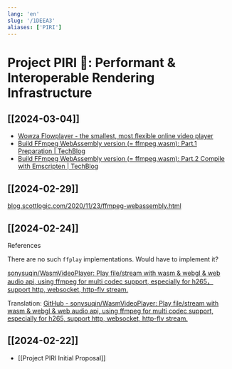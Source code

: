 ```yaml
---
lang: 'en'
slug: '/1DEEA3'
aliases: ['PIRI']
---
```


# Project PIRI 🪈: Performant & Interoperable Rendering Infrastructure

## [[2024-03-04]]

- [Wowza Flowplayer - the smallest, most flexible online video player](https://flowplayer.com/)
- [Build FFmpeg WebAssembly version (= ffmpeg.wasm): Part.1 Preparation | TechBlog](https://jeromewu.github.io/build-ffmpeg-webassembly-version-part-1-preparation/)
- [Build FFmpeg WebAssembly version (= ffmpeg.wasm): Part.2 Compile with Emscripten | TechBlog](https://jeromewu.github.io/build-ffmpeg-webassembly-version-part-2-compile-with-emscripten/)

## [[2024-02-29]]

[blog.scottlogic.com/2020/11/23/ffmpeg-webassembly.html](https://blog.scottlogic.com/2020/11/23/ffmpeg-webassembly.html)

## [[2024-02-24]]

References

There are no such `ffplay` implementations. Would have to implement it?

[sonysuqin/WasmVideoPlayer: Play file/stream with wasm & webgl & web audio api, using ffmpeg for multi codec support, especially for h265，support http, websocket, http-flv stream.](https://github.com/sonysuqin/WasmVideoPlayer)

Translation: [GitHub - sonysuqin/WasmVideoPlayer: Play file/stream with wasm & webgl & web audio api, using ffmpeg for multi codec support, especially for h265, support http, websocket, http-flv stream.](https://github-com.translate.goog/sonysuqin/WasmVideoPlayer?_x_tr_sl=zh-CN&_x_tr_tl=en&_x_tr_hl=en&_x_tr_pto=wapp)

## [[2024-02-22]]

- [[Project PIRI Initial Proposal]]
